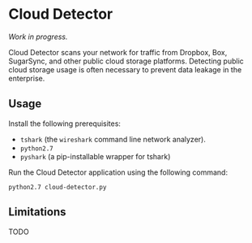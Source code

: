 Cloud Detector
===

*Work in progress.*

Cloud Detector scans your network for traffic from Dropbox, Box, SugarSync, and other public cloud storage platforms. Detecting public cloud storage usage is often necessary to prevent data leakage in the enterprise.

Usage
---

Install the following prerequisites:

* `tshark` (the `wireshark` command line network analyzer).
* `python2.7`
* `pyshark` (a pip-installable wrapper for tshark)

Run the Cloud Detector application using the following command:

    python2.7 cloud-detector.py

Limitations
---

TODO
